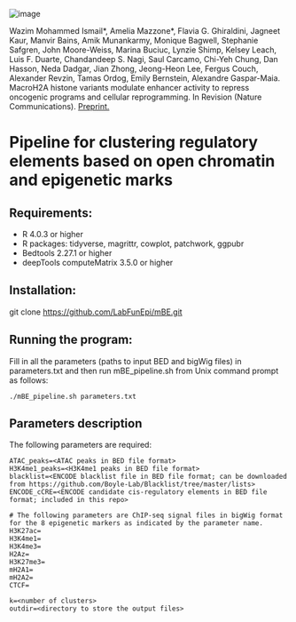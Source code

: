 ![image](https://user-images.githubusercontent.com/5864081/173095749-711e59c1-b70c-4bde-8b5d-4adc9217e3ad.png)

Wazim Mohammed Ismail*, Amelia Mazzone*, Flavia G. Ghiraldini, Jagneet Kaur, Manvir Bains, Amik Munankarmy, Monique Bagwell, Stephanie Safgren, John Moore-Weiss, Marina Buciuc, Lynzie Shimp, Kelsey Leach, Luis F. Duarte, Chandandeep S. Nagi, Saul Carcamo, Chi-Yeh Chung, Dan Hasson, Neda Dadgar, Jian Zhong, Jeong-Heon Lee, Fergus Couch, Alexander Revzin, Tamas Ordog, Emily Bernstein, Alexandre Gaspar-Maia. MacroH2A histone variants modulate enhancer activity to repress oncogenic programs and cellular reprogramming. In Revision (Nature Communications). [Preprint.](https://doi.org/10.21203/rs.3.rs-384560/v1)

# Pipeline for clustering regulatory elements based on open chromatin and epigenetic marks

## Requirements:
- R 4.0.3 or higher
- R packages: tidyverse, magrittr, cowplot, patchwork, ggpubr
- Bedtools 2.27.1 or higher
- deepTools computeMatrix 3.5.0 or higher

## Installation: 
git clone https://github.com/LabFunEpi/mBE.git

## Running the program: 
Fill in all the parameters (paths to input BED and bigWig files) in parameters.txt and then run mBE_pipeline.sh from Unix command prompt as follows: 
```
./mBE_pipeline.sh parameters.txt
```

## Parameters description
The following parameters are required: 
```
ATAC_peaks=<ATAC peaks in BED file format>
H3K4me1_peaks=<H3K4me1 peaks in BED file format>
blacklist=<ENCODE blacklist file in BED file format; can be downloaded from https://github.com/Boyle-Lab/Blacklist/tree/master/lists>
ENCODE_cCRE=<ENCODE candidate cis-regulatory elements in BED file format; included in this repo>

# The following parameters are ChIP-seq signal files in bigWig format for the 8 epigenetic markers as indicated by the parameter name. 
H3K27ac=
H3K4me1=
H3K4me3=
H2Az=
H3K27me3=
mH2A1=
mH2A2=
CTCF=

k=<number of clusters>
outdir=<directory to store the output files>
```
